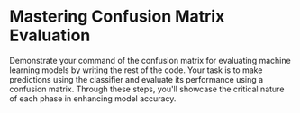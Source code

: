 # Mastering Confusion Matrix Evaluation

Demonstrate your command of the confusion matrix for evaluating machine learning models by writing the rest of the code. Your task is to make predictions using the classifier and evaluate its performance using a confusion matrix. Through these steps, you'll showcase the critical nature of each phase in enhancing model accuracy.